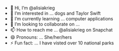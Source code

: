 - 👋 Hi, I’m @alisiakrieg
- 👀 I’m interested in ... dogs and Taylor Swift
- 🌱 I’m currently learning ... computer applications
- 💞️ I’m looking to collaborate on ...
- 📫 How to reach me ... @alisiakrieg on Snapchat
- 😄 Pronouns: ... She/her/hers
- ⚡ Fun fact: ... I have visted over 10 national parks

<!---
alisiakrieg/alisiakrieg is a ✨ special ✨ repository because its `README.md` (this file) appears on your GitHub profile.
You can click the Preview link to take a look at your changes.
--->

